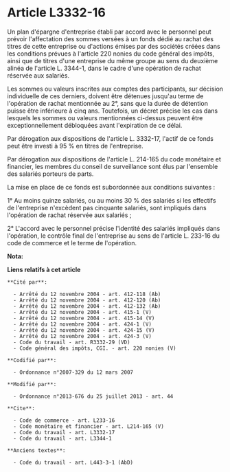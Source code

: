 # Article L3332-16

Un plan d'épargne d'entreprise établi par accord avec le personnel peut prévoir l'affectation des sommes versées à un fonds
dédié au rachat des titres de cette entreprise ou d'actions émises par des sociétés créées dans les conditions prévues à
l'article 220 nonies du code général des impôts, ainsi que de titres d'une entreprise du même groupe au sens du deuxième
alinéa de l'article L. 3344-1, dans le cadre d'une opération de rachat réservée aux salariés. 

Les sommes ou valeurs inscrites aux comptes des participants, sur décision individuelle de ces derniers, doivent être
détenues jusqu'au terme de l'opération de rachat mentionnée au 2°, sans que la durée de détention puisse être inférieure à
cinq ans. Toutefois, un décret précise les cas dans lesquels les sommes ou valeurs mentionnées ci-dessus peuvent être
exceptionnellement débloquées avant l'expiration de ce délai. 

Par dérogation aux dispositions de l'article L. 3332-17, l'actif de ce fonds peut être investi à 95 % en titres de
l'entreprise. 

Par dérogation aux dispositions de l'article L. 214-165 du code monétaire et financier, les membres du conseil de
surveillance sont élus par l'ensemble des salariés porteurs de parts. 

La mise en place de ce fonds est subordonnée aux conditions suivantes : 

1° Au moins quinze salariés, ou au moins 30 % des salariés si les effectifs de l'entreprise n'excèdent pas cinquante
salariés, sont impliqués dans l'opération de rachat réservée aux salariés ; 

2° L'accord avec le personnel précise l'identité des salariés impliqués dans l'opération, le contrôle final de l'entreprise
au sens de l'article L. 233-16 du code de commerce et le terme de l'opération.

**Nota:**



**Liens relatifs à cet article**

	**Cité par**:

	  - Arrêté du 12 novembre 2004 - art. 412-118 (Ab)
	  - Arrêté du 12 novembre 2004 - art. 412-120 (Ab)
	  - Arrêté du 12 novembre 2004 - art. 412-132 (Ab)
	  - Arrêté du 12 novembre 2004 - art. 415-1 (V)
	  - Arrêté du 12 novembre 2004 - art. 415-14 (V)
	  - Arrêté du 12 novembre 2004 - art. 424-1 (V)
	  - Arrêté du 12 novembre 2004 - art. 424-15 (V)
	  - Arrêté du 12 novembre 2004 - art. 424-3 (V)
	  - Code du travail - art. R3332-29 (VD)
	  - Code général des impôts, CGI. - art. 220 nonies (V)

	**Codifié par**:

	  - Ordonnance n°2007-329 du 12 mars 2007

	**Modifié par**:

	  - Ordonnance n°2013-676 du 25 juillet 2013 - art. 44

	**Cite**:

	  - Code de commerce - art. L233-16
	  - Code monétaire et financier - art. L214-165 (V)
	  - Code du travail - art. L3332-17
	  - Code du travail - art. L3344-1

	**Anciens textes**:

	  - Code du travail - art. L443-3-1 (AbD)
